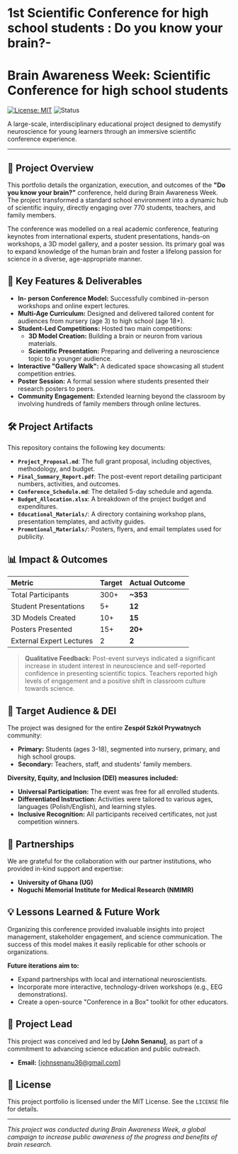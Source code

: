 # 1st Scientific Conference for high school students : Do you know your brain?-
# Brain Awareness Week: Scientific Conference for high school students 

[![License: MIT](https://img.shields.io/badge/License-MIT-yellow.svg)](https://opensource.org/licenses/MIT)
![Status](https://img.shields.io/badge/Status-Completed-success)

A large-scale, interdisciplinary educational project designed to demystify neuroscience for young learners through an immersive scientific conference experience.

---

## 📖 Project Overview

This portfolio details the organization, execution, and outcomes of the **"Do you know your brain?"** conference, held during Brain Awareness Week. The project transformed a standard school environment into a dynamic hub of scientific inquiry, directly engaging over 770 students, teachers, and family members.

The conference was modelled on a real academic conference, featuring keynotes from international experts, student presentations, hands-on workshops, a 3D model gallery, and a poster session. Its primary goal was to expand knowledge of the human brain and foster a lifelong passion for science in a diverse, age-appropriate manner.

## 🎯 Key Features & Deliverables

*   **In- person Conference Model:** Successfully combined in-person workshops and online expert lectures.
*   **Multi-Age Curriculum:** Designed and delivered tailored content for audiences from nursery (age 3) to high school (age 18+).
*   **Student-Led Competitions:** Hosted two main competitions:
    *   **3D Model Creation:** Building a brain or neuron from various materials.
    *   **Scientific Presentation:** Preparing and delivering a neuroscience topic to a younger audience.
*   **Interactive "Gallery Walk":** A dedicated space showcasing all student competition entries.
*   **Poster Session:** A formal session where students presented their research posters to peers.
*   **Community Engagement:** Extended learning beyond the classroom by involving hundreds of family members through online lectures.

## 🛠️ Project Artifacts

This repository contains the following key documents:

*   **`Project_Proposal.md`**: The full grant proposal, including objectives, methodology, and budget.
*   **`Final_Summary_Report.pdf`**: The post-event report detailing participant numbers, activities, and outcomes.
*   **`Conference_Schedule.md`**: The detailed 5-day schedule and agenda.
*   **`Budget_Allocation.xlsx`**: A breakdown of the project budget and expenditures.
*   **`Educational_Materials/`**: A directory containing workshop plans, presentation templates, and activity guides.
*   **`Promotional_Materials/`**: Posters, flyers, and email templates used for publicity.

## 📊 Impact & Outcomes

| Metric | Target | Actual Outcome |
| :--- | :--- | :--- |
| Total Participants | 300+ | **~353** |
| Student Presentations | 5+ | **12** |
| 3D Models Created | 10+ | **15** |
| Posters Presented | 15+ | **20+** |
| External Expert Lectures | 2 | **2** |

> **Qualitative Feedback:** Post-event surveys indicated a significant increase in student interest in neuroscience and self-reported confidence in presenting scientific topics. Teachers reported high levels of engagement and a positive shift in classroom culture towards science.

## 👥 Target Audience & DEI

The project was designed for the entire **Zespół Szkół Prywatnych** community:
*   **Primary:** Students (ages 3-18), segmented into nursery, primary, and high school groups.
*   **Secondary:** Teachers, staff, and students' family members.

**Diversity, Equity, and Inclusion (DEI) measures included:**
*   **Universal Participation:** The event was free for all enrolled students.
*   **Differentiated Instruction:** Activities were tailored to various ages, languages (Polish/English), and learning styles.
*   **Inclusive Recognition:** All participants received certificates, not just competition winners.

## 🤝 Partnerships

We are grateful for the collaboration with our partner institutions, who provided in-kind support and expertise:

*   **University of Ghana (UG)**
*   **Noguchi Memorial Institute for Medical Research (NMIMR)**

## 💡 Lessons Learned & Future Work

Organizing this conference provided invaluable insights into project management, stakeholder engagement, and science communication. The success of this model makes it easily replicable for other schools or organizations.

**Future iterations aim to:**
*   Expand partnerships with local and international neuroscientists.
*   Incorporate more interactive, technology-driven workshops (e.g., EEG demonstrations).
*   Create a open-source "Conference in a Box" toolkit for other educators.

## 👤 Project Lead

This project was conceived and led by **[John Senanu]**, as part of a commitment to advancing science education and public outreach.

*   **Email:** [johnsenanu36@gmail.com]
  

## 📜 License

This project portfolio is licensed under the MIT License. See the `LICENSE` file for details.

---

*This project was conducted during Brain Awareness Week, a global campaign to increase public awareness of the progress and benefits of brain research.*
